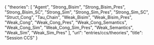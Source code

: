 {
    "theories": [
        "Agent",
        "Strong_Bisim",
        "Strong_Bisim_Pres",
        "Strong_Bisim_SC",
        "Strong_Sim",
        "Strong_Sim_Pres",
        "Strong_Sim_SC",
        "Struct_Cong",
        "Tau_Chain",
        "Weak_Bisim",
        "Weak_Bisim_Pres",
        "Weak_Cong",
        "Weak_Cong_Pres",
        "Weak_Cong_Semantics",
        "Weak_Cong_Sim",
        "Weak_Cong_Sim_Pres",
        "Weak_Semantics",
        "Weak_Sim",
        "Weak_Sim_Pres"
    ],
    "url": "entries/ccs/theories",
    "title": "Session CCS"
}